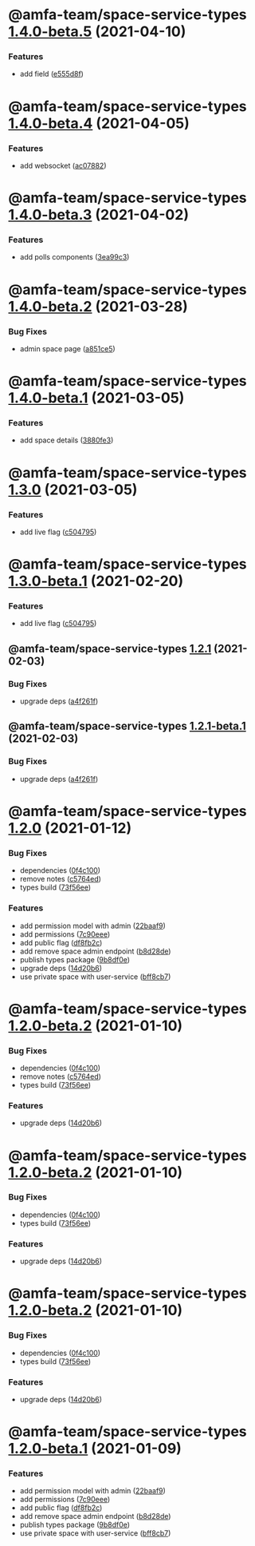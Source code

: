 # @amfa-team/space-service-types [1.4.0-beta.5](https://github.com/amfa-team/space-service/compare/@amfa-team/space-service-types@1.4.0-beta.4...@amfa-team/space-service-types@1.4.0-beta.5) (2021-04-10)


### Features

* add field ([e555d8f](https://github.com/amfa-team/space-service/commit/e555d8f97aa719f8899ad6a1c6e0694d9033a856))

# @amfa-team/space-service-types [1.4.0-beta.4](https://github.com/amfa-team/space-service/compare/@amfa-team/space-service-types@1.4.0-beta.3...@amfa-team/space-service-types@1.4.0-beta.4) (2021-04-05)


### Features

* add websocket ([ac07882](https://github.com/amfa-team/space-service/commit/ac07882ee00ae2570f7b8cd62c0ebab99f6a13f4))

# @amfa-team/space-service-types [1.4.0-beta.3](https://github.com/amfa-team/space-service/compare/@amfa-team/space-service-types@1.4.0-beta.2...@amfa-team/space-service-types@1.4.0-beta.3) (2021-04-02)


### Features

* add polls components ([3ea99c3](https://github.com/amfa-team/space-service/commit/3ea99c39bf89fb062d17aa090f6ce001cbe0ffd4))

# @amfa-team/space-service-types [1.4.0-beta.2](https://github.com/amfa-team/space-service/compare/@amfa-team/space-service-types@1.4.0-beta.1...@amfa-team/space-service-types@1.4.0-beta.2) (2021-03-28)


### Bug Fixes

* admin space page ([a851ce5](https://github.com/amfa-team/space-service/commit/a851ce57479ffdd57a67d57ca33441c0a6241e56))

# @amfa-team/space-service-types [1.4.0-beta.1](https://github.com/amfa-team/space-service/compare/@amfa-team/space-service-types@1.3.0...@amfa-team/space-service-types@1.4.0-beta.1) (2021-03-05)


### Features

* add space details ([3880fe3](https://github.com/amfa-team/space-service/commit/3880fe35d86b1c9cf4d9a14ca3464cfe6fca15c1))

# @amfa-team/space-service-types [1.3.0](https://github.com/amfa-team/space-service/compare/@amfa-team/space-service-types@1.2.1...@amfa-team/space-service-types@1.3.0) (2021-03-05)


### Features

* add live flag ([c504795](https://github.com/amfa-team/space-service/commit/c5047954b2c9680bab16955b7e28b20bcc8b8df0))

# @amfa-team/space-service-types [1.3.0-beta.1](https://github.com/amfa-team/space-service/compare/@amfa-team/space-service-types@1.2.1...@amfa-team/space-service-types@1.3.0-beta.1) (2021-02-20)


### Features

* add live flag ([c504795](https://github.com/amfa-team/space-service/commit/c5047954b2c9680bab16955b7e28b20bcc8b8df0))

## @amfa-team/space-service-types [1.2.1](https://github.com/amfa-team/space-service/compare/@amfa-team/space-service-types@1.2.0...@amfa-team/space-service-types@1.2.1) (2021-02-03)


### Bug Fixes

* upgrade deps ([a4f261f](https://github.com/amfa-team/space-service/commit/a4f261f77e8ff79641c1f087a6a2db29b5addec2))

## @amfa-team/space-service-types [1.2.1-beta.1](https://github.com/amfa-team/space-service/compare/@amfa-team/space-service-types@1.2.0...@amfa-team/space-service-types@1.2.1-beta.1) (2021-02-03)


### Bug Fixes

* upgrade deps ([a4f261f](https://github.com/amfa-team/space-service/commit/a4f261f77e8ff79641c1f087a6a2db29b5addec2))

# @amfa-team/space-service-types [1.2.0](https://github.com/amfa-team/space-service/compare/@amfa-team/space-service-types@1.1.0...@amfa-team/space-service-types@1.2.0) (2021-01-12)


### Bug Fixes

* dependencies ([0f4c100](https://github.com/amfa-team/space-service/commit/0f4c10071631a4bb73f35facdcfad19a0be98457))
* remove notes ([c5764ed](https://github.com/amfa-team/space-service/commit/c5764ed57b70196834457cae67e69fb7efc6f3c5))
* types build ([73f56ee](https://github.com/amfa-team/space-service/commit/73f56ee100a5624427abd383ee548036655f58db))


### Features

* add permission model with admin ([22baaf9](https://github.com/amfa-team/space-service/commit/22baaf9314d9ada8548525948c5b22b5da2fa00f))
* add permissions ([7c90eee](https://github.com/amfa-team/space-service/commit/7c90eeef19d34ccb3d67c61048e62ba6ac84441e))
* add public flag ([df8fb2c](https://github.com/amfa-team/space-service/commit/df8fb2c7b398101f09374fb4dec607e5e40686c2))
* add remove space admin endpoint ([b8d28de](https://github.com/amfa-team/space-service/commit/b8d28de3acc172b9d3ed738a1496283448a73ba3))
* publish types package ([9b8df0e](https://github.com/amfa-team/space-service/commit/9b8df0ecb3931a8f3751ded75fc1f9c950254f31))
* upgrade deps ([14d20b6](https://github.com/amfa-team/space-service/commit/14d20b6f1c047873a3fb259e754a086514d9f730))
* use private space with user-service ([bff8cb7](https://github.com/amfa-team/space-service/commit/bff8cb746b0a1d6315c7dedd5b989518a9e87213))

# @amfa-team/space-service-types [1.2.0-beta.2](https://github.com/amfa-team/space-service/compare/@amfa-team/space-service-types@1.2.0-beta.1...@amfa-team/space-service-types@1.2.0-beta.2) (2021-01-10)


### Bug Fixes

* dependencies ([0f4c100](https://github.com/amfa-team/space-service/commit/0f4c10071631a4bb73f35facdcfad19a0be98457))
* remove notes ([c5764ed](https://github.com/amfa-team/space-service/commit/c5764ed57b70196834457cae67e69fb7efc6f3c5))
* types build ([73f56ee](https://github.com/amfa-team/space-service/commit/73f56ee100a5624427abd383ee548036655f58db))


### Features

* upgrade deps ([14d20b6](https://github.com/amfa-team/space-service/commit/14d20b6f1c047873a3fb259e754a086514d9f730))

# @amfa-team/space-service-types [1.2.0-beta.2](https://github.com/amfa-team/space-service/compare/@amfa-team/space-service-types@1.2.0-beta.1...@amfa-team/space-service-types@1.2.0-beta.2) (2021-01-10)


### Bug Fixes

* dependencies ([0f4c100](https://github.com/amfa-team/space-service/commit/0f4c10071631a4bb73f35facdcfad19a0be98457))
* types build ([73f56ee](https://github.com/amfa-team/space-service/commit/73f56ee100a5624427abd383ee548036655f58db))


### Features

* upgrade deps ([14d20b6](https://github.com/amfa-team/space-service/commit/14d20b6f1c047873a3fb259e754a086514d9f730))

# @amfa-team/space-service-types [1.2.0-beta.2](https://github.com/amfa-team/space-service/compare/@amfa-team/space-service-types@1.2.0-beta.1...@amfa-team/space-service-types@1.2.0-beta.2) (2021-01-10)


### Bug Fixes

* dependencies ([0f4c100](https://github.com/amfa-team/space-service/commit/0f4c10071631a4bb73f35facdcfad19a0be98457))
* types build ([73f56ee](https://github.com/amfa-team/space-service/commit/73f56ee100a5624427abd383ee548036655f58db))


### Features

* upgrade deps ([14d20b6](https://github.com/amfa-team/space-service/commit/14d20b6f1c047873a3fb259e754a086514d9f730))

# @amfa-team/space-service-types [1.2.0-beta.1](https://github.com/amfa-team/space-service/compare/@amfa-team/space-service-types@1.1.0...@amfa-team/space-service-types@1.2.0-beta.1) (2021-01-09)


### Features

* add permission model with admin ([22baaf9](https://github.com/amfa-team/space-service/commit/22baaf9314d9ada8548525948c5b22b5da2fa00f))
* add permissions ([7c90eee](https://github.com/amfa-team/space-service/commit/7c90eeef19d34ccb3d67c61048e62ba6ac84441e))
* add public flag ([df8fb2c](https://github.com/amfa-team/space-service/commit/df8fb2c7b398101f09374fb4dec607e5e40686c2))
* add remove space admin endpoint ([b8d28de](https://github.com/amfa-team/space-service/commit/b8d28de3acc172b9d3ed738a1496283448a73ba3))
* publish types package ([9b8df0e](https://github.com/amfa-team/space-service/commit/9b8df0ecb3931a8f3751ded75fc1f9c950254f31))
* use private space with user-service ([bff8cb7](https://github.com/amfa-team/space-service/commit/bff8cb746b0a1d6315c7dedd5b989518a9e87213))

